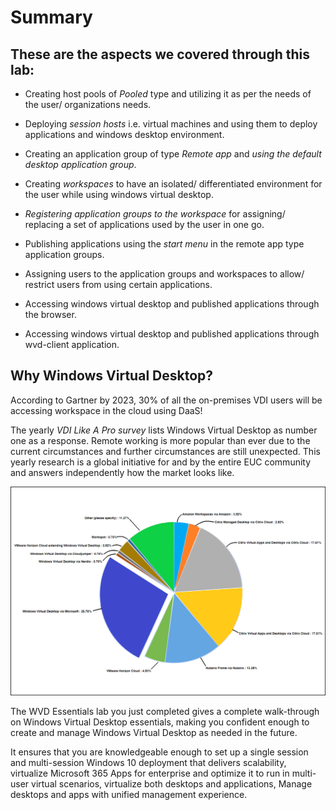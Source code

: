# **Summary**


## **These are the aspects we covered through this lab:**

- Creating host pools of *Pooled* type and utilizing it as per the needs of the user/ organizations needs.

- Deploying *session hosts* i.e. virtual machines and using them to deploy applications and windows desktop environment.

- Creating an application group of type *Remote app* and *using the default desktop application group*.

- Creating *workspaces* to have an isolated/ differentiated environment for the user while using windows virtual desktop. 

- *Registering application groups to the workspace* for assigning/ replacing a set of applications used by the user in one go.

- Publishing applications using the *start menu* in the remote app type application groups.

- Assigning users to the application groups and workspaces to allow/ restrict users from using certain applications.

- Accessing windows virtual desktop and published applications through the browser.

- Accessing windows virtual desktop and published applications through wvd-client application.



## **Why Windows Virtual Desktop?**

According to Gartner by 2023, 30% of all the on-premises VDI users will be accessing workspace in the cloud using DaaS!

The yearly *VDI Like A Pro survey* lists Windows Virtual Desktop as number one as a response. Remote working is more popular than ever due to the current circumstances and further circumstances are still unexpected. This yearly research is a global initiative for and by the entire EUC community and answers independently how the market looks like.

![ws name.](media/g3.png)


The WVD Essentials lab you just completed gives a complete walk-through on Windows Virtual Desktop essentials, making you confident enough to create and manage Windows Virtual Desktop as needed in the future.

It ensures that you are knowledgeable enough to set up a single session and multi-session Windows 10 deployment that delivers scalability, virtualize Microsoft 365 Apps for enterprise and optimize it to run in multi-user virtual scenarios, virtualize both desktops and applications, Manage desktops and apps with unified management experience.



